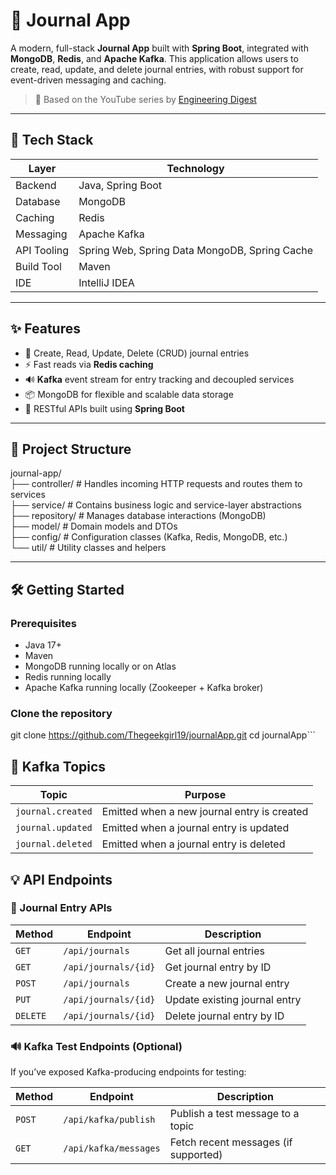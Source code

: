 # 📝 Journal App

A modern, full-stack **Journal App** built with **Spring Boot**, integrated with **MongoDB**, **Redis**, and **Apache Kafka**. This application allows users to create, read, update, and delete journal entries, with robust support for event-driven messaging and caching.

> 🔧 Based on the YouTube series by [Engineering Digest](https://www.youtube.com/playlist?list=PLA3GkZPtsafacdBLdd3p1DyRd5FGfr3Ue)

---

## 🚀 Tech Stack

| Layer       | Technology          |
|-------------|---------------------|
| Backend     | Java, Spring Boot   |
| Database    | MongoDB             |
| Caching     | Redis               |
| Messaging   | Apache Kafka        |
| API Tooling | Spring Web, Spring Data MongoDB, Spring Cache |
| Build Tool  | Maven               |
| IDE         | IntelliJ IDEA       |

---

## ✨ Features

- 🔐 Create, Read, Update, Delete (CRUD) journal entries
- ⚡ Fast reads via **Redis caching**
- 🔊 **Kafka** event stream for entry tracking and decoupled services
- 📦 MongoDB for flexible and scalable data storage
- 🧪 RESTful APIs built using **Spring Boot**

---

## 📂 Project Structure
journal-app/  
├── controller/ # Handles incoming HTTP requests and routes them to services  
├── service/ # Contains business logic and service-layer abstractions  
├── repository/ # Manages database interactions (MongoDB)  
├── model/ # Domain models and DTOs  
├── config/ # Configuration classes (Kafka, Redis, MongoDB, etc.)  
└── util/ # Utility classes and helpers  


---

## 🛠️ Getting Started

### Prerequisites

- Java 17+
- Maven
- MongoDB running locally or on Atlas
- Redis running locally
- Apache Kafka running locally (Zookeeper + Kafka broker)

### Clone the repository

git clone https://github.com/Thegeekgirl19/journalApp.git
cd journalApp```


## 🔄 Kafka Topics

| Topic             | Purpose                                   |
|-------------------|--------------------------------------------|
| `journal.created` | Emitted when a new journal entry is created |
| `journal.updated` | Emitted when a journal entry is updated     |
| `journal.deleted` | Emitted when a journal entry is deleted     |
## 💡 API Endpoints

### 📄 Journal Entry APIs

| Method | Endpoint               | Description                     |
|--------|------------------------|---------------------------------|
| `GET`  | `/api/journals`        | Get all journal entries         |
| `GET`  | `/api/journals/{id}`   | Get journal entry by ID         |
| `POST` | `/api/journals`        | Create a new journal entry      |
| `PUT`  | `/api/journals/{id}`   | Update existing journal entry   |
| `DELETE` | `/api/journals/{id}` | Delete journal entry by ID      |

### 🔊 Kafka Test Endpoints (Optional)

If you’ve exposed Kafka-producing endpoints for testing:

| Method | Endpoint                  | Description                          |
|--------|---------------------------|--------------------------------------|
| `POST` | `/api/kafka/publish`      | Publish a test message to a topic    |
| `GET`  | `/api/kafka/messages`     | Fetch recent messages (if supported) |
